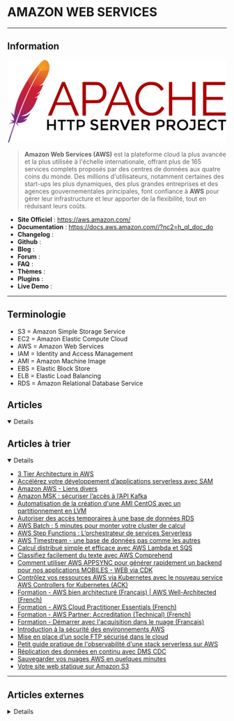 # AMAZON WEB SERVICES
----

## <i class="fa-solid fa-hashtag"></i> Information

![Logo](../../_media/apps/apache_http_server/apache_http_server_logo.svg ':size=250 :no-zoom')


> <i class="fa-solid fa-quote-left"></i> **Amazon Web Services (AWS)** est la plateforme cloud la plus avancée et la plus utilisée à l'échelle internationale, offrant plus de 165 services complets proposés par des centres de données aux quatre coins du monde. Des millions d'utilisateurs, notamment certaines des start-ups les plus dynamiques, des plus grandes entreprises et des agences gouvernementales principales, font confiance à **AWS** pour gérer leur infrastructure et leur apporter de la flexibilité, tout en réduisant leurs coûts. <i class="fa-solid fa-quote-left fa-rotate-180"></i>


- <i class="fa-solid fa-globe"></i> **Site Officiel** : https://aws.amazon.com/
- <i class="fa-solid fa-book"></i> **Documentation** : https://docs.aws.amazon.com//?nc2=h_ql_doc_do
- <i class="fa-solid fa-file-circle-question"></i> **Changelog** : 
- <i class="fa-brands fa-github"></i> **Github** : 
- <i class="fab fa-blogger-b"></i> **Blog** :
- <i class="fas fa-comments"></i> **Forum** :
- <i class="far fa-question-circle"></i> **FAQ** : 
- <i class="far fa-calendar-alt"></i> **Thèmes** : 
- <i class="fas fa-tools"></i> **Plugins** : 
- <i class="far fa-calendar-alt"></i> **Live Demo** : 

---

## Terminologie

- S3 = Amazon Simple Storage Service
- EC2 = Amazon Elastic Compute Cloud
- AWS = Amazon Web Services
- IAM = Identity and Access Management
- AMI = Amazon Machine Image
- EBS = Elastic Block Store
- ELB = Elastic Load Balancing
- RDS = Amazon Relational Database Service

## <i class="fa-regular fa-newspaper"></i> Articles

<details open>

</details>

## <i class="fa-solid fa-glasses"></i> Articles à trier

<details open>

- [3 Tier Architecture in AWS](/atrier/clouds/amazon_aws/tempo022)
- [Accélérez votre développement d’applications serverless avec SAM](/atrier/clouds/amazon_aws/tempo010)
- [Amazon AWS - Liens divers](/atrier/clouds/amazon_aws/liens_divers)
- [Amazon MSK : sécuriser l’accès à l’API Kafka](/atrier/clouds/amazon_aws/tempo011)
- [Automatisation de la création d'une AMI CentOS avec un partitionnement en LVM](/atrier/clouds/amazon_aws/tempo012)
- [Autoriser des accès temporaires à une base de données RDS](/atrier/clouds/amazon_aws/tempo002)
- [AWS Batch : 5 minutes pour monter votre cluster de calcul](/atrier/clouds/amazon_aws/tempo013)
- [AWS Step Functions : L’orchestrateur de services Serverless](/atrier/clouds/amazon_aws/tempo014)
- [AWS Timestream - une base de données pas comme les autres](/atrier/clouds/amazon_aws/tempo015)
- [Calcul distribué simple et efficace avec AWS Lambda et SQS](/atrier/clouds/amazon_aws/tempo016)
- [Classifiez facilement du texte avec AWS Comprehend](/atrier/clouds/amazon_aws/tempo017)
- [Comment utiliser AWS APPSYNC pour générer rapidement un backend pour nos applications MOBILES - WEB via CDK](/atrier/clouds/amazon_aws/tempo018)
- [Contrôlez vos ressources AWS via Kubernetes avec le nouveau service AWS Controllers for Kubernetes (ACK)](/atrier/clouds/amazon_aws/tempo019)
- [Formation - AWS bien architecturé (Français) | AWS Well-Architected (French)](/atrier/clouds/amazon_aws/tempo008)
- [Formation - AWS Cloud Practitioner Essentials (French)](/atrier/clouds/amazon_aws/tempo007)
- [Formation - AWS Partner: Accreditation (Technical) (French)](/atrier/clouds/amazon_aws/tempo006)
- [Formation - Démarrer avec l'acquisition dans le nuage (Français)](/atrier/clouds/amazon_aws/tempo009)
- [Introduction à la sécurité des environnements AWS](/atrier/clouds/amazon_aws/tempo005)
- [Mise en place d’un socle FTP sécurisé dans le cloud](/atrier/clouds/amazon_aws/tempo020)
- [Petit guide pratique de l'observabilité d'une stack serverless sur AWS](/atrier/clouds/amazon_aws/tempo021)
- [Réplication des données en continu avec DMS CDC](/atrier/clouds/amazon_aws/tempo004)
- [Sauvegarder vos nuages AWS en quelques minutes](/atrier/clouds/amazon_aws/tempo003)
- [Votre site web statique sur Amazon S3](/atrier/clouds/amazon_aws/tempo001)

</details>

---

## <i class="fa-solid fa-glasses"></i> Articles externes

<details>

- [Amazon EventBridge](https://aws.plainenglish.io/amazon-eventbridge-158b941e3926)
- [Amazon RDS for PostgreSQL Alternatives - ClusterControl for PostgreSQL](https://severalnines.com/database-blog/amazon-rds-postgresql-alternatives-clustercontrol-postgresql)
- [Amazon RDS MySQL Minor Upgrades: Not So Fast!](https://www.percona.com/blog/2020/01/14/amazon-rds-mysql-minor-upgrades-not-so-fast/)
- [Aurora Hash Join Optimization (with a Gentle Reminder on Lab Features)](https://www.percona.com/blog/2018/01/31/aurora-hash-join-optimization-a-gentle-reminder-on-lab-features/)
- [Automatic Scaling with Amazon Aurora Serverless](https://severalnines.com/database-blog/automatic-scaling-amazon-aurora-serverless)
- [AWS DynamoDB for Serverless Microservices](https://blog.totalcloud.io/aws-dynamodb-serverless-microservices/)
- [AWS: Getting started with Karpenter for autoscaling in EKS, and its installation with Helm](https://rtfm.co.ua/en/aws-getting-started-with-karpenter-for-autoscaling-in-eks-and-its-installation-with-helm/)
- [Cloud Vendor Deep-Dive: PostgreSQL on AWS Aurora](https://severalnines.com/database-blog/cloud-vendor-deep-dive-postgresql-aws-aurora)
- [Comparing Amazon RDS Point-in-Time Recovery to ClusterControl](https://severalnines.com/database-blog/comparing-amazon-rds-point-time-recovery-clustercontrol)
- [CUBA Platform With DynamoDB](https://dzone.com/articles/cuba-platform-with-dynamodb)
- [Failover & Failback on Amazon RDS](https://severalnines.com/database-blog/failover-failback-amazon-rds)
- [Getting Started With DynamoDB and Spring](https://dzone.com/articles/getting-started-with-dynamodb-and-spring)
- [How to Configure Aurora Parameters on Amazon RDS](https://www.percona.com/blog/2017/08/09/how-to-configure-aurora-rds-parameters/)
- [How to copy items from one DynamoDB to another DynamoDB table using Python on AWS](https://www.howtoforge.com/how-to-copy-items-from-one-dynamodb-to-another-dynamodb-table-using-python-on-aws/)
- [How to create a DynamoDB table on AWS using Terraform](https://www.howtoforge.com/how-to-create-a-dynamodb-table-on-aws-using-terraform/)
- [How to create and modify a Parameter Group for an RDS instance on AWS](https://www.howtoforge.com/how-to-create-and-modify-a-parameter-group-for-rds-instance-on-aws/)
- [How to Enable Amazon RDS Remote Access](https://www.percona.com/blog/2018/05/08/how-to-enable-amazon-rds-remote-access/)
- [How to Implement ProxySQL with AWS Aurora](https://www.percona.com/blog/2018/04/03/how-to-implement-proxysql-with-aws-aurora/)
- [How to Set Up Replication Between AWS Aurora and an External MySQL Instance](https://www.percona.com/blog/2018/07/04/how-to-setup-replication-between-aws-aurora-external-mysql-instance/)
- [Indexing in DynamoDB](https://dzone.com/articles/indexing-in-dynamodb)
- [Migrating MySQL Users to Amazon RDS](https://www.percona.com/blog/2018/03/08/migrating-mysql-users-to-amazon-rds/)
- [Migrating to Amazon Aurora: Design for Flexibility](https://www.percona.com/blog/2018/11/19/migrating-to-amazon-aurora-design-for-flexibility/)
- [Migrating to Amazon Aurora: Optimize for Binary Log Replication](https://www.percona.com/blog/2018/11/16/migrating-to-amazon-aurora-optimize-for-binary-log-replication/)
- [Monitoring Amazon Aurora with PMM](https://www.percona.com/blog/2017/12/28/monitoring-amazon-aurora-pmm/)
- [Partitioning Behavior of DynamoDB](https://dzone.com/articles/partitioning-behavior-of-dynamodb)
- [Running PostgreSQL Using Amazon RDS](https://severalnines.com/database-blog/running-postgresql-using-amazon-rds)
- [The Benefits of Amazon RDS for MySQL](https://www.percona.com/blog/2019/12/19/the-benefits-of-amazon-rds-for-mysql/)
- [Understanding DynamoDB Performance and Usage: Key Metrics](https://dzone.com/articles/understanding-dynamodb-performance-and-usage-key-m)
- [Vous avez un compte Amazon ? Adieu le mot de passe et la vérification en deux étapes !](https://www.clubic.com/actualite-506503-vous-avez-un-compte-amazon-adieu-le-mot-de-passe-et-la-verification-en-deux-etapes.html)
- [What’s the Best Way to Enable (And Test) Encryption at Rest in RDS?](https://www.percona.com/blog/2020/04/15/whats-the-best-way-to-enable-and-test-encryption-at-rest-in-rds/)
- [Working With DynamoDB](https://dzone.com/articles/working-with-the-dynamodb)

</details>
